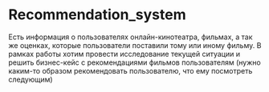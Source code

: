 # Recommendation_system
Есть информация о пользователях онлайн-кинотеатра, фильмах, а так же оценках, которые пользователи поставили тому или иному фильму. В рамках работы хотим провести исследование текущей ситуации и решить бизнес-кейс с рекомендациями фильмов пользователям (нужно каким-то образом рекомендовать пользователю, что ему посмотреть следующим)
